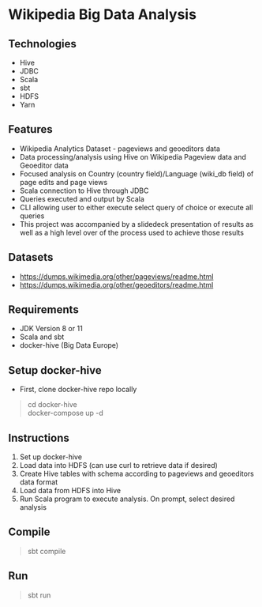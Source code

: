 # Wikipedia Big Data Analysis
## Technologies
- Hive
- JDBC
- Scala
- sbt
- HDFS
- Yarn

## Features
- Wikipedia Analytics Dataset - pageviews and geoeditors data
- Data processing/analysis using Hive on Wikipedia Pageview data and Geoeditor data
- Focused analysis on Country (country field)/Language (wiki_db field) of page edits and page views
- Scala connection to Hive through JDBC
- Queries executed and output by Scala
- CLI allowing user to either execute select query of choice or execute all queries
- This project was accompanied by a slidedeck presentation of results as well as a high level over of the process used to achieve those results

## Datasets
- https://dumps.wikimedia.org/other/pageviews/readme.html
- https://dumps.wikimedia.org/other/geoeditors/readme.html

## Requirements
- JDK Version 8 or 11
- Scala and sbt
- docker-hive (Big Data Europe)

## Setup docker-hive
- First, clone docker-hive repo locally
>cd docker-hive \
>docker-compose up -d

## Instructions
1. Set up docker-hive
2. Load data into HDFS (can use curl to retrieve data if desired)
3. Create Hive tables with schema according to pageviews and geoeditors data format
4. Load data from HDFS into Hive
5. Run Scala program to execute analysis. On prompt, select desired analysis

## Compile
>sbt compile

## Run
>sbt run
